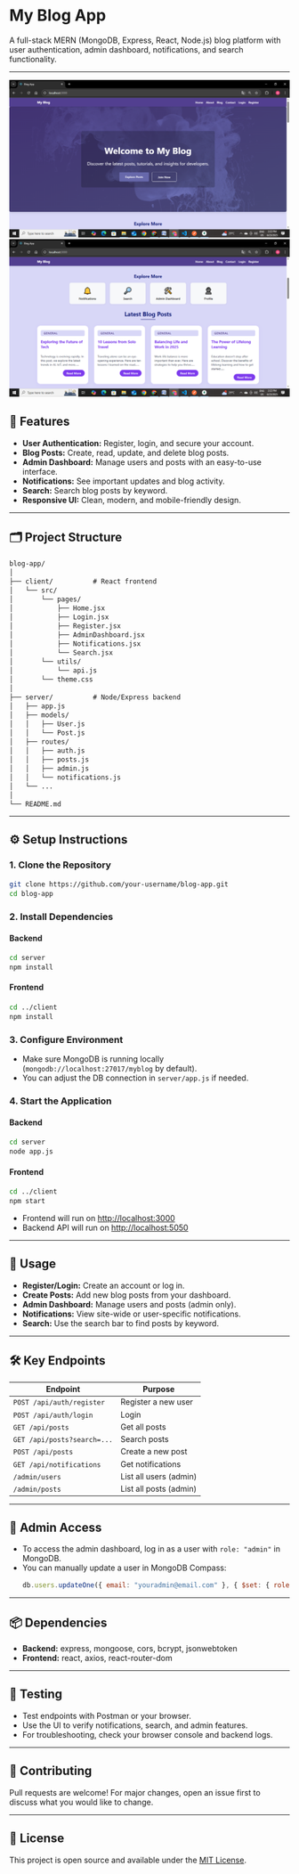 # My Blog App

A full-stack MERN (MongoDB, Express, React, Node.js) blog platform with user authentication, admin dashboard, notifications, and search functionality.

---
![Screenshot 1](client/public/screenshots/screenshot1.png)
![Screenshot 2](client/public/screenshots/screenshot2.png)

## 🚀 Features

- **User Authentication:** Register, login, and secure your account.
- **Blog Posts:** Create, read, update, and delete blog posts.
- **Admin Dashboard:** Manage users and posts with an easy-to-use interface.
- **Notifications:** See important updates and blog activity.
- **Search:** Search blog posts by keyword.
- **Responsive UI:** Clean, modern, and mobile-friendly design.

---

## 🗂️ Project Structure

```
blog-app/
│
├── client/          # React frontend
│   └── src/
│       └── pages/
│           ├── Home.jsx
│           ├── Login.jsx
│           ├── Register.jsx
│           ├── AdminDashboard.jsx
│           ├── Notifications.jsx
│           └── Search.jsx
│       └── utils/
│           └── api.js
│       └── theme.css
│
├── server/          # Node/Express backend
│   ├── app.js
│   ├── models/
│   │   ├── User.js
│   │   └── Post.js
│   ├── routes/
│   │   ├── auth.js
│   │   ├── posts.js
│   │   ├── admin.js
│   │   └── notifications.js
│   └── ...
│
└── README.md
```

---

## ⚙️ Setup Instructions

### 1. **Clone the Repository**

```bash
git clone https://github.com/your-username/blog-app.git
cd blog-app
```

### 2. **Install Dependencies**

#### Backend

```bash
cd server
npm install
```

#### Frontend

```bash
cd ../client
npm install
```

### 3. **Configure Environment**

- Make sure MongoDB is running locally (`mongodb://localhost:27017/myblog` by default).
- You can adjust the DB connection in `server/app.js` if needed.

### 4. **Start the Application**

#### Backend

```bash
cd server
node app.js
```

#### Frontend

```bash
cd ../client
npm start
```

- Frontend will run on [http://localhost:3000](http://localhost:3000)
- Backend API will run on [http://localhost:5050](http://localhost:5050)

---

## 📝 Usage

- **Register/Login:** Create an account or log in.
- **Create Posts:** Add new blog posts from your dashboard.
- **Admin Dashboard:** Manage users and posts (admin only).
- **Notifications:** View site-wide or user-specific notifications.
- **Search:** Use the search bar to find posts by keyword.

---

## 🛠️ Key Endpoints

| Endpoint                    | Purpose                        |
|-----------------------------|--------------------------------|
| `POST /api/auth/register`   | Register a new user            |
| `POST /api/auth/login`      | Login                          |
| `GET /api/posts`            | Get all posts                  |
| `GET /api/posts?search=...` | Search posts                   |
| `POST /api/posts`           | Create a new post              |
| `GET /api/notifications`    | Get notifications              |
| `/admin/users`              | List all users (admin)         |
| `/admin/posts`              | List all posts (admin)         |

---

## 👤 Admin Access

- To access the admin dashboard, log in as a user with `role: "admin"` in MongoDB.
- You can manually update a user in MongoDB Compass:
  ```js
  db.users.updateOne({ email: "youradmin@email.com" }, { $set: { role: "admin" } })
  ```

---

## 📦 Dependencies

- **Backend:** express, mongoose, cors, bcrypt, jsonwebtoken
- **Frontend:** react, axios, react-router-dom

---

## 🧪 Testing

- Test endpoints with Postman or your browser.
- Use the UI to verify notifications, search, and admin features.
- For troubleshooting, check your browser console and backend logs.

---

## 🤝 Contributing

Pull requests are welcome! For major changes, open an issue first to discuss what you would like to change.

---

## 📄 License

This project is open source and available under the [MIT License](LICENSE).
